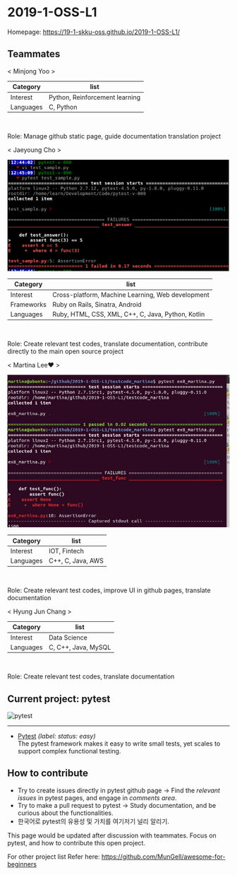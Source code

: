 # 2019-1-OSS-L1

Homepage: https://19-1-skku-oss.github.io/2019-1-OSS-L1/

## Teammates
< Minjong Yoo > 

Category | list
-------- | ------
Interest | Python, Reinforcement learning
Languages | C, Python
<br> 

Role: Manage github static page, guide documentation translation project

< Jaeyoung Cho >

![pytest](https://github.com/19-1-skku-oss/2019-1-OSS-L1/blob/master/pytest_first_one.PNG)

Category | list
-------- | ------
Interest | Cross-platform, Machine Learning, Web development
Frameworks | Ruby on Rails, Sinatra, Android
Languages | Ruby, HTML, CSS, XML, C++, C, Java, Python, Kotlin
<br> 

Role: Create relevant test codes, translate documentation, contribute directly to the main open source project

< Martina Lee♥ >

![pytest](https://github.com/19-1-skku-oss/2019-1-OSS-L1/blob/martina/testing_martina/11.JPG)

Category | list
-------- | ------
Interest | IOT, Fintech
Languages |C++, C, Java, AWS
<br> 

Role: Create relevant test codes, improve UI in github pages, translate documentation

< Hyung Jun Chang >

Category | list
-------- | ------
Interest | Data Science
Languages | C, C++, Java, MySQL
<br> 

Role: Create relevant test codes, translate documentation

## Current project: pytest

![pytest](https://docs.pytest.org/en/latest/_static/pytest1.png)

------

- [Pytest](https://github.com/pytest-dev/pytest/labels/status%3A%20easy) _(label: status: easy)_ <br> The pytest framework makes it easy to write small tests, yet scales to support complex functional testing.

## How to contribute

- Try to create issues directly in pytest github page -> Find the *relevant issues* in pytest pages, and engage in *comments area*.
- Try to make a pull request to pytest -> Study documentation, and be curious about the functionalities.
- 한국어로 pytest의 유용성 및 가치를 여기저기 널리 알리기.

This page would be updated after discussion with teammates. Focus on pytest, and how to contribute this open project.

For other project list Refer here: https://github.com/MunGell/awesome-for-beginners

